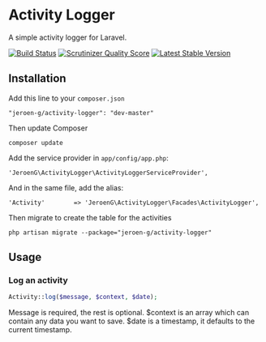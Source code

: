 Activity Logger
=====================

A simple activity logger for Laravel.

[![Build Status](https://travis-ci.org/Jeroen-G/activity-logger.png?branch=master)](https://travis-ci.org/Jeroen-G/activity-logger)
[![Scrutinizer Quality Score](https://scrutinizer-ci.com/g/Jeroen-G/activity-logger/badges/quality-score.png?s=a0e8e2ce3e6f07bb1171e5257b3224a60427bb3c)](https://scrutinizer-ci.com/g/Jeroen-G/activity-logger/)
[![Latest Stable Version](https://poser.pugx.org/jeroen-g/activity-logger/v/stable.png)](https://packagist.org/packages/jeroen-g/activity-logger)

## Installation ##

Add this line to your `composer.json`

	"jeroen-g/activity-logger": "dev-master"

Then update Composer

    composer update

Add the service provider in `app/config/app.php`:

    'JeroenG\ActivityLogger\ActivityLoggerServiceProvider',

And in the same file, add the alias:

	'Activity'		  => 'JeroenG\ActivityLogger\Facades\ActivityLogger',

Then migrate to create the table for the activities

	php artisan migrate --package="jeroen-g/activity-logger"

## Usage ##

### Log an activity ###

```php
Activity::log($message, $context, $date);
```

Message is required, the rest is optional. $context is an array which can contain any data you want to save. $date is a timestamp, it defaults to the current timestamp.